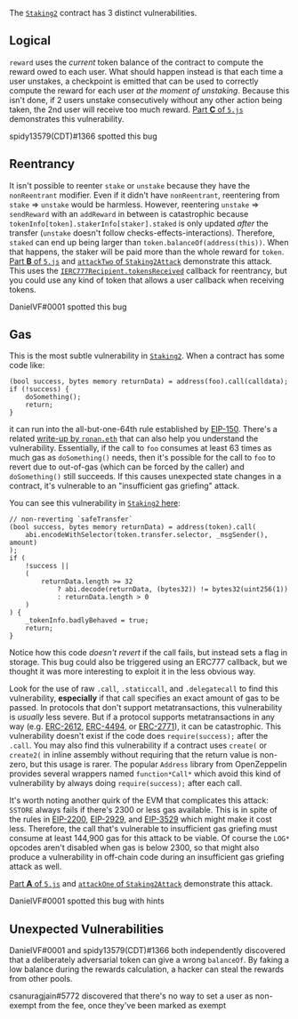 The [`Staking2`](../contracts/vulnerable/Staking2.sol) contract has 3 distinct
vulnerabilities.

## Logical

`reward` uses the _current_ token balance of the contract to compute the reward
owed to each user. What should happen instead is that each time a user unstakes,
a checkpoint is emitted that can be used to correctly compute the reward for
each user _at the moment of unstaking_. Because this isn't done, if 2 users
unstake consecutively without any other action being taken, the 2nd user will
receive too much reward. [Part **C** of `5.js`](../pocs/5.js#L106) demonstrates
this vulnerability.

spidy13579(CDT)#1366 spotted this bug

## Reentrancy

It isn't possible to reenter `stake` or `unstake` because they have the
`nonReentrant` modifier. Even if it didn't have `nonReentrant`, reentering from
`stake` => `unstake` would be harmless. However, reentering `unstake` =>
`sendReward` with an `addReward` in between is catastrophic because
`tokenInfo[token].stakerInfo[staker].staked` is only updated _after_ the
transfer (`unstake` doesn't follow checks-effects-interactions). Therefore,
`staked` can end up being larger than `token.balanceOf(address(this))`. When
that happens, the staker will be paid more than the whole reward for
`token`. [Part **B** of `5.js`](../pocs/5.js#L98) and [`attackTwo` of
`Staking2Attack`](../contracts/malicious/Staking2Attack.sol#L79) demonstrate
this attack. This uses the
[`IERC777Recipient.tokensReceived`](../contracts/malicious/Staking2Attack.sol#L40)
callback for reentrancy, but you could use any kind of token that allows a user
callback when receiving tokens.

DanielVF#0001 spotted this bug

## Gas

This is the most subtle vulnerability in
[`Staking2`](../contracts/vulnerable/Staking2.sol). When a contract has some
code like:

```Solidity
(bool success, bytes memory returnData) = address(foo).call(calldata);
if (!success) {
    doSomething();
    return;
}
```

it can run into the all-but-one-64th rule established by
[EIP-150](https://eips.ethereum.org/EIPS/eip-150). There's a related [write-up
by `ronan.eth`](https://ronan.eth.link/blog/ethereum-gas-dangers/) that can also
help you understand the vulnerability. Essentially, if the call to `foo`
consumes at least 63 times as much gas as `doSomething()` needs, then it's
possible for the call to `foo` to revert due to out-of-gas (which can be forced
by the caller) and `doSomething()` still succeeds. If this causes unexpected
state changes in a contract, it's vulnerable to an "insufficient gas griefing"
attack.

You can see this vulnerability in
[`Staking2` here](../contracts/vulnerable/Staking2.sol#L115):
```Solidity
// non-reverting `safeTransfer`
(bool success, bytes memory returnData) = address(token).call(
    abi.encodeWithSelector(token.transfer.selector, _msgSender(), amount)
);
if (
    !success ||
    (
        returnData.length >= 32
            ? abi.decode(returnData, (bytes32)) != bytes32(uint256(1))
            : returnData.length > 0
    )
) {
    _tokenInfo.badlyBehaved = true;
    return;
}
```
Notice how this code _doesn't revert_ if the call fails, but instead sets a
flag in storage. This bug could also be triggered using an ERC777 callback, but
we thought it was more interesting to exploit it in the less obvious way.

Look for the use of raw `.call`, `.staticcall`, and `.delegatecall` to find this
vulnerability, **especially** if that call specifies an exact amount of gas to
be passed. In protocols that don't support metatransactions, this vulnerability
is _usually_ less severe. But if a protocol supports metatransactions in any way
(e.g. [ERC-2612](https://eips.ethereum.org/EIPS/eip-2612),
[ERC-4494](https://eips.ethereum.org/EIPS/eip-4494), or
[ERC-2771](https://eips.ethereum.org/EIPS/eip-2771)), it can be
catastrophic. This vulnerability doesn't exist if the code does
`require(success);` after the `.call`. You may also find this vulnerability if a
contract uses `create(` or `create2(` in inline assembly without requiring that
the return value is non-zero, but this usage is rarer. The popular `Address`
library from OpenZeppelin provides several wrappers named `function*Call*` which
avoid this kind of vulnerability by always doing `require(success);` after each
call.

It's worth noting another quirk of the EVM that complicates this attack:
`SSTORE` always fails if there's 2300 or less gas available. This is in spite of
the rules in [EIP-2200](https://eips.ethereum.org/EIPS/eip-2200),
[EIP-2929](https://eips.ethereum.org/EIPS/eip-2929), and
[EIP-3529](https://eips.ethereum.org/EIPS/eip-3529) which might make it cost
less. Therefore, the call that's vulnerable to insufficient gas griefing must
consume at least 144,900 gas for this attack to be viable. Of course the `LOG*`
opcodes aren't disabled when gas is below 2300, so that might also produce a
vulnerability in off-chain code during an insufficient gas griefing attack as
well.

[Part **A** of `5.js`](../pocs/5.js#L68) and [`attackOne` of
`Staking2Attack`](../contracts/malicious/Staking2Attack.sol#L30) demonstrate
this attack.

DanielVF#0001 spotted this bug with hints

## Unexpected Vulnerabilities

DanielVF#0001 and spidy13579(CDT)#1366 both independently discovered that a
deliberately adversarial token can give a wrong `balanceOf`. By faking a low
balance during the rewards calculation, a hacker can steal the rewards from
other pools.

csanuragjain#5772 discovered that there's no way to set a user as non-exempt
from the fee, once they've been marked as exempt

